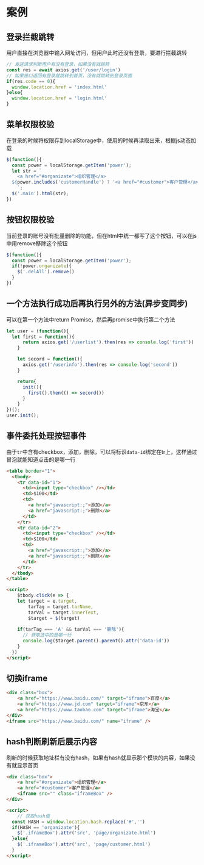 # 案例

## 登录拦截跳转

用户直接在浏览器中输入网址访问，但用户此时还没有登录，要进行拦截跳转

```js
// 发送请求判断用户有没有登录，如果没有就跳转
const res = await axios.get('/user/login')
// 如果接口返回有登录就跳转到首页，没有就跳转到登录页面
if(res.code == 0){
  window.location.href = 'index.html'
}else{
  window.location.href = 'login.html'
}
```



## 菜单权限校验

在登录的时候将权限存到localStorage中，使用的时候再读取出来，根据js动态加载

```js
$(function(){
  const power = localStorage.getItem('power');
  let str = `
	<a href="#organizate">组织管理</a>
  ${power.includes('customerHandle') ? '<a href="#customer">客户管理</a>' : ''}
	`;
  $('.main').html(str);
})
```



## 按钮权限校验

当前登录的账号没有批量删除的功能，但在html中统一都写了这个按钮，可以在js中用remove移除这个按钮

```js
$(function(){
  const power = localStorage.getItem('power');
  if(!power.organizate){
    $('.delAll').remove()
  }
})
```



## 一个方法执行成功后再执行另外的方法(异步变同步)

可以在第一个方法中return Promise，然后再promise中执行第二个方法

```js
let user = (function(){
  let first = function(){
      return axios.get('/userlist').then(res => console.log('first'))
    }

    let secord = function(){
      axios.get('/userinfo').then(res => console.log('second'))
    }

    return{
      init(){
        first().then(() => secord())
      }
    }
})();
user.init();
```



## 事件委托处理按钮事件

由于`tr`中含有checkbox，添加，删除，可以将标识`data-id`绑定在tr上，这样通过冒泡就能知道点击的是哪一行

```html
<table border="1">
  <tbody>
  	<tr data-id="1">
      <td><input type="checkbox" /></td>
      <td>$100</td>
      <td>
        <a href="javascript:;">添加</a>
        <a href="javascript:;">删除</a>
      </td>
    </tr>
    <tr data-id="2">
      <td><input type="checkbox" /></td>
      <td>$100</td>
      <td>
        <a href="javascript:;">添加</a>
        <a href="javascript:;">删除</a>
      </td>
    </tr>
  </tbody>
</table>

<script>
	$tbody.click(e => {
    let target = e.target,
        tarTag = target.tarName,
        tarVal = target.innerText,
        $target = $(target)
    
    if(tarTag === 'A' && tarVal === '删除'){
      // 获取选中的是哪一行
      console.log($target.parent().parent().attr('data-id'))
    }
  })
</script>
```



## 切换iframe

```html
<div class="box">
    <a href="https://www.baidu.com/" target="iframe">百度</a>
    <a href="https://www.jd.com" target="iframe">京东</a>
    <a href="https://www.taobao.com" target="iframe">淘宝</a>
</div>
<iframe src="https://www.baidu.com/" name="iframe" />
```



## hash判断刷新后展示内容

刷新的时候获取地址栏有没有hash，如果有hash就显示那个模块的内容，如果没有就显示首页

```html
<div class="box">
    <a href="#organizate">组织管理</a>
    <a href="#customer">客户管理</a>
  	<iframe src="" class="iframeBox" />
</div>

<script>
	// 获取hash值
  const HASH = window.location.hash.replace('#','')
  if(HASH == 'organizate'){
    $('.iframeBox').attr('src', 'page/organizate.html')
  }else{
    $('.iframeBox').attr('src', 'page/customer.html')
  }
</script>
```

